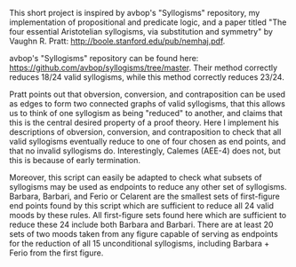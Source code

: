 This short project is inspired by avbop's "Syllogisms" repository, my implementation of propositional 
and predicate logic, and a paper titled "The four essential Aristotelian syllogisms, via substitution
and symmetry" by Vaughn R. Pratt: http://boole.stanford.edu/pub/nemhaj.pdf.

avbop's "Syllogisms" repository can be found here: https://github.com/avbop/syllogisms/tree/master. 
Their method correctly reduces 18/24 valid syllogisms, while this method correctly reduces 23/24.

Pratt points out that obversion, conversion, and contraposition can be used as edges to form two 
connected graphs of valid syllogisms, that this allows us to think of one syllogism as being 
"reduced" to another, and claims that this is the central desired property of a proof theory. Here I
implement his descriptions of obversion, conversion, and contraposition to check that all valid 
syllogisms eventually reduce to one of four chosen as end points, and that no invalid syllogisms do.
Interestingly, Calemes (AEE-4) does not, but this is because of early termination.

Moreover, this script can easily be adapted to check what subsets of syllogisms may be used as endpoints
to reduce any other set of syllogisms. Barbara, Barbari, and Ferio or Celarent are the smallest sets of 
first-figure end points found by this script which are sufficient to reduce all 24 valid moods by these 
rules. All first-figure sets found here which are sufficient to reduce these 24 include both Barbara and 
Barbari. There are at least 20 sets of two moods taken from any figure capable of serving as endpoints 
for the reduction of all 15 unconditional syllogisms, including Barbara + Ferio from the first figure.
